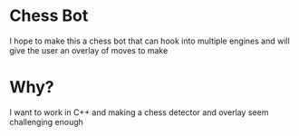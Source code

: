 # Chess Bot

I hope to make this a chess bot that can hook into multiple engines and will give the user an overlay of moves to make

# Why?

I want to work in C++ and making a chess detector and overlay seem challenging enough
